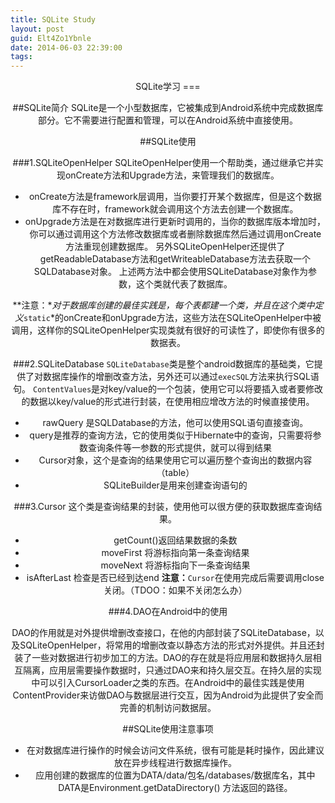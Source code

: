 ```yaml
---
title: SQLite Study
layout: post
guid: Elt4Zo1Ybnle
date: 2014-06-03 22:39:00
tags:
---
```


<center>SQLite学习
===

##SQLite简介
SQLite是一个小型数据库，它被集成到Android系统中完成数据库部分。它不需要进行配置和管理，可以在Android系统中直接使用。

##SQLite使用

###1.SQLiteOpenHelper
SQLiteOpenHelper使用一个帮助类，通过继承它并实现onCreate方法和Upgrade方法，来管理我们的数据库。
+ onCreate方法是framework层调用，当你要打开某个数据库，但是这个数据库不存在时，framework就会调用这个方法去创建一个数据库。
+ onUpgrade方法是在对数据库进行更新时调用的，当你的数据库版本增加时，你可以通过调用这个方法修改数据库或者删除数据库然后通过调用onCreate方法重现创建数据库。
另外SQLiteOpenHelper还提供了getReadableDatabase方法和getWriteableDatabase方法去获取一个SQLDatabase对象。
上述两方法中都会使用SQLiteDatabase对象作为参数，这个类就代表了数据库。

**注意：**对于数据库创建的最佳实践是，每个表都建一个类，并且在这个类中定义*`static`*的onCreate和onUpgrade方法，这些方法在SQLiteOpenHelper中被调用，这样你的SQLiteOpenHelper实现类就有很好的可读性了，即使你有很多的数据表。

###2.SQLiteDatabase
`SQLiteDatabase`类是整个android数据库的基础类，它提供了对数据库操作的增删改查方法，另外还可以通过`execSQL`方法来执行SQL语句。
`ContentValues`是对key/value的一个包装，使用它可以将要插入或者要修改的数据以key/value的形式进行封装，在使用相应增改方法的时候直接使用。
+ rawQuery 是SQLDatabase的方法，他可以使用SQL语句直接查询。
+ query是推荐的查询方法，它的使用类似于Hibernate中的查询，只需要将参数查询条件等一参数的形式提供，就可以得到结果
+ Cursor对象，这个是查询的结果使用它可以遍历整个查询出的数据内容（table）
+ SQLiteBuilder是用来创建查询语句的

###3.Cursor
这个类是查询结果的封装，使用他可以很方便的获取数据库查询结果。
+ getCount()返回结果数据的条数
+ moveFirst 将游标指向第一条查询结果
+ moveNext 将游标指向下一条查询结果
+ isAfterLast 检查是否已经到达end
**注意：**`Cursor`在使用完成后需要调用close关闭。（TDOO：如果不关闭怎么办）


###4.DAO在Android中的使用

DAO的作用就是对外提供增删改查接口，在他的内部封装了SQLiteDatabase，以及SQLiteOpenHelper，将常用的增删改查以静态方法的形式对外提供。并且还封装了一些对数据进行初步加工的方法。DAO的存在就是将应用层和数据持久层相互隔离，应用层需要操作数据时，只通过DAO来和持久层交互。在持久层的实现中可以引入CursorLoader之类的东西。在Android中的最佳实践是使用ContentProvider来访做DAO与数据层进行交互，因为Android为此提供了安全而完善的机制访问数据层。

##SQLite使用注意事项
+ 在对数据库进行操作的时候会访问文件系统，很有可能是耗时操作，因此建议放在异步线程进行数据库操作。
+ 应用创建的数据库的位置为DATA/data/包名/databases/数据库名，其中DATA是Environment.getDataDirectory() 方法返回的路径。